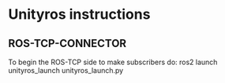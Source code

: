 # Unityros instructions

## ROS-TCP-CONNECTOR
To begin the ROS-TCP side to make subscribers do:
		ros2 launch unityros_launch unityros_launch.py
